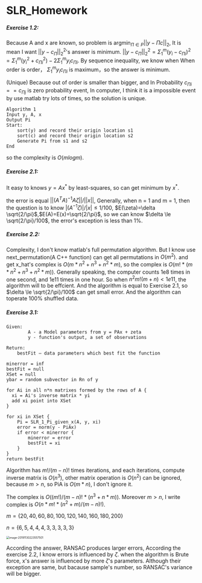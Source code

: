 # SLR_Homework

##### Exercise 1.2:

Because A and x are known, so problem is $\mathop{argmin}_{\Pi\in P}||y-\Pi c||_2$, It is mean I want $||y - c_\Pi||_2^2$'s answer is minimum. $||y-c_\Pi||_2^2 = \Sigma_1^m(y_i-c_{\Pi i})^2=\Sigma_1^m(y_i^2+c_{\Pi i}^2) -2\Sigma_1^m y_ic_{\Pi i}$. By sequence inequality, we know when When order is order， $\Sigma_1^my_ic_{\Pi i}$ is maximum，so the answer is minimum. 

(Unique) Because out of order is smaller than bigger, and In Probability $c_{\Pi i}==c_{\Pi j}$ is zero probability event,  In computer, I think it is a impossible event by use matlab try lots of times, so the solution is unique.

```
Algorithm 1
Input y, A, x
Output Pi
Start:
	sort(y) and record their origin location s1
	sort(c) and record their origin location s2
	Generate Pi from s1 and s2
End
```

so the complexity is $O(mlogm)$.

##### Exercise 2.1:

It easy to knows $y=Ax^*$ by least-squares, so can get minimum by $x^*$.

the error is equal $||(A^TA)^{-1}A\zeta||/||x||$, Generally, when n = 1 and m = 1, then the question is to know $|(A^{-1}\zeta)|/|x| \le 1/100$, $E(\zeta)=\delta \sqrt{2/\pi}$,$E(A)=E(x)=\sqrt{2/\pi}$, so we can know $\delta \le \sqrt{2/\pi}/100$, the error's exception is less than $1\%$.

##### Exercise 2.2:

Complexity, I don't know matlab's full permutation algorithm. But I know use next_permutation(A C++ function) can get all permutations in $O(m^2)$. and get x_hat's complex is $O(m*n^2+n^3+n^2*m)$, so the complex is $O(m!*(m*n^2+n^3+n^2*m))$. Generally speaking, the computer counts 1e8 times in one second, and 1e11 times in one hour. So when $n^2m!(m+n) < 1e11$, the algorithm will to be effcient. And the algorithm is equal to Exercise 2.1, so $\delta \le \sqrt{2/\pi}/100$ can get small error. And the algorithm can toperate 100% shuffled data.



##### Exercise 3.1:

```
Given:
		A - a Model parameters from y = PAx + zeta
		y - function's output, a set of observations
		
Return:
    bestFit – data parameters which best fit the function

minerror = inf
bestFit = null
XSet = null
ybar = random subvector in Rn of y

for Ai in all n*n matrixes formed by the rows of A {
  xi = Ai's inverse matrix * yi
  add xi point into XSet
}

for xi in XSet {
	Pi = SLR_1_Pi_given_x(A, y, xi)
	error = norm(y - PiAx)
	if error < minerror {
		minerror = error
		bestFit = xi
	}
}
return bestFit
```

Algorithm has $m! / (m - n)!$ times iterations, and each iterations, compute inverse matrix is $O(n^3)$, other matrix operation is $O(n^2)$ can be ignored, because $m > n$, so PiA is $O(m*n)$, I don't ignore it.

The complex is $O((m!) / (m - n)! * (n^3 + n*m))$. Moreover $m > n$, I write complex is $O(n*m!*(n^2+m)/(m-n)!)$. 

$m=\{20,40,60,80,100,120,140,160,180,200\}$ 

$n=\{6,5,4,4,4,3,3,3,3,3\}$



<img src="/Users/hulin/Library/Application Support/typora-user-images/image-20191130223557501.png" alt="image-20191130223557501" style="zoom:50%;" />

According the answer, RANSAC produces larger errors,  According the exercise 2.2, I know errors is influenced by $\zeta$. when the algorithm is Brute force, x's answer is influenced by more $\zeta$'s parameters. Although their exception are same, but bacause sample's number, so RANSAC's variance will be bigger.